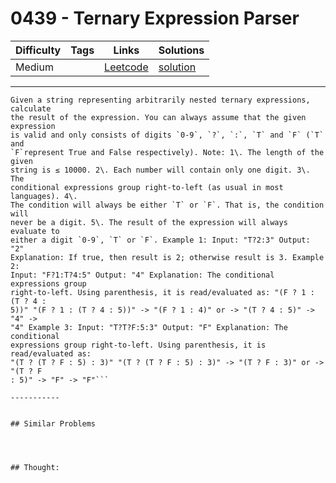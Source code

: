 # 0439 - Ternary Expression Parser

Difficulty  | Tags | Links | Solutions
----------- | ---- | ----- | -----
Medium |  | [Leetcode](https://leetcode.com/problems/ternary-expression-parser) | [solution](https://leetcode.com/problems/ternary-expression-parser/solution/)


-----------

```
Given a string representing arbitrarily nested ternary expressions, calculate
the result of the expression. You can always assume that the given expression
is valid and only consists of digits `0-9`, `?`, `:`, `T` and `F` (`T` and
`F`represent True and False respectively). Note: 1\. The length of the given
string is ≤ 10000. 2\. Each number will contain only one digit. 3\. The
conditional expressions group right-to-left (as usual in most languages). 4\.
The condition will always be either `T` or `F`. That is, the condition will
never be a digit. 5\. The result of the expression will always evaluate to
either a digit `0-9`, `T` or `F`. Example 1: Input: "T?2:3" Output: "2"
Explanation: If true, then result is 2; otherwise result is 3. Example 2:
Input: "F?1:T?4:5" Output: "4" Explanation: The conditional expressions group
right-to-left. Using parenthesis, it is read/evaluated as: "(F ? 1 : (T ? 4 :
5))" "(F ? 1 : (T ? 4 : 5))" -> "(F ? 1 : 4)" or -> "(T ? 4 : 5)" -> "4" ->
"4" Example 3: Input: "T?T?F:5:3" Output: "F" Explanation: The conditional
expressions group right-to-left. Using parenthesis, it is read/evaluated as:
"(T ? (T ? F : 5) : 3)" "(T ? (T ? F : 5) : 3)" -> "(T ? F : 3)" or -> "(T ? F
: 5)" -> "F" -> "F"```

-----------


## Similar Problems




## Thought:
